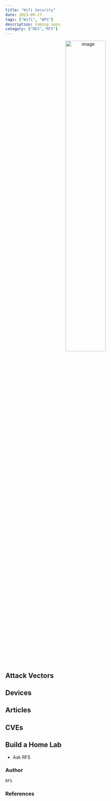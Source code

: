 ```yaml
---
title: "Wifi Security"
date: 2023-09-27
tags: ["Wifi", "WPS"]
description: Coming soon.
category: ["DEV","RFS"]
---
```


<p align="center">
  <img src="/images/teensy.jpg" alt="image" width="50%" height="50%">
</p>

## Attack Vectors

## Devices

## Articles

## CVEs

## Build a Home Lab

- Ask RFS




### Author

```text
RFS
```



### References


